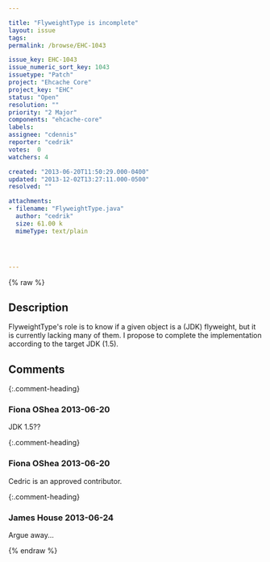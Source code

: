 ```yaml
---

title: "FlyweightType is incomplete"
layout: issue
tags: 
permalink: /browse/EHC-1043

issue_key: EHC-1043
issue_numeric_sort_key: 1043
issuetype: "Patch"
project: "Ehcache Core"
project_key: "EHC"
status: "Open"
resolution: ""
priority: "2 Major"
components: "ehcache-core"
labels: 
assignee: "cdennis"
reporter: "cedrik"
votes:  0
watchers: 4

created: "2013-06-20T11:50:29.000-0400"
updated: "2013-12-02T13:27:11.000-0500"
resolved: ""

attachments:
- filename: "FlyweightType.java"
  author: "cedrik"
  size: 61.00 k
  mimeType: text/plain




---
```


{% raw %}

## Description

<div markdown="1" class="description">

FlyweightType's role is to know if a given object is a (JDK) flyweight, but it is currently lacking many of them.
I propose to complete the implementation according to the target JDK (1.5).

</div>

## Comments


{:.comment-heading}
### **Fiona OShea** <span class="date">2013-06-20</span>

<div markdown="1" class="comment">

JDK 1.5??

</div>


{:.comment-heading}
### **Fiona OShea** <span class="date">2013-06-20</span>

<div markdown="1" class="comment">

Cedric is an approved contributor.

</div>


{:.comment-heading}
### **James House** <span class="date">2013-06-24</span>

<div markdown="1" class="comment">

Argue away...

</div>



{% endraw %}
